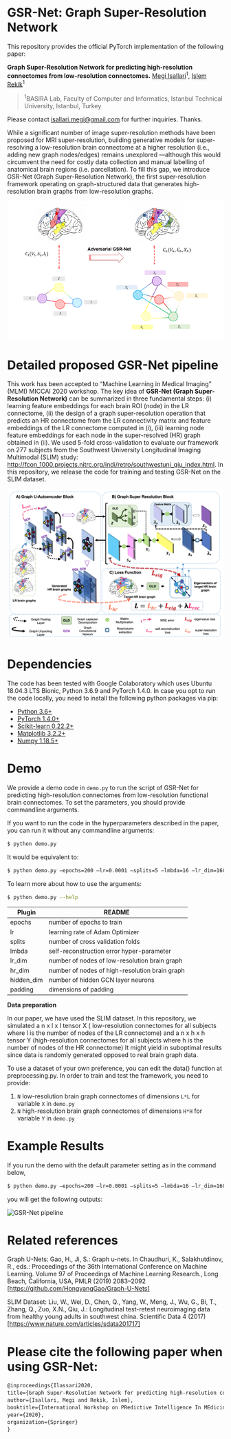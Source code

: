 # GSR-Net: Graph Super-Resolution Network

This repository provides the official PyTorch implementation of the following paper:

**Graph Super-Resolution Network for predicting high-resolution connectomes from low-resolution connectomes.**
[Megi Isallari](https://github.com/meg-i)<sup>1</sup>, [Islem Rekik](https://basira-lab.com/)<sup>1</sup>

> <sup>1</sup>BASIRA Lab, Faculty of Computer and Informatics, Istanbul Technical University, Istanbul, Turkey

Please contact isallari.megi@gmail.com for further inquiries. Thanks.

While a significant number of image super-resolution methods have been proposed for MRI super-resolution, building generative models for super-resolving a low-resolution brain connectome at a higher resolution
(i.e., adding new graph nodes/edges) remains unexplored —although this would circumvent the need for costly data collection and manual labelling of anatomical brain regions (i.e. parcellation). To fill this gap, we introduce GSR-Net (Graph Super-Resolution Network), the first super-resolution framework operating on graph-structured data that generates high-resolution brain graphs from low-resolution graphs.

![GSR-Net pipeline](/images/concept_fig.PNG)

# Detailed proposed GSR-Net pipeline

This work has been accepted to “Machine Learning in Medical Imaging” (MLMI) MICCAI 2020 workshop. The key idea of **GSR-Net (Graph Super-Resolution Network)** can be summarized in three fundamental steps: (i) learning feature embeddings for each brain ROI (node) in the LR connectome, (ii) the design of a graph super-resolution operation that predicts an HR connectome from the LR connectivity matrix and feature embeddings of the LR connectome computed in (i), (iii) learning node feature embeddings for each node in the super-resolved (HR) graph obtained in (ii). We used 5-fold cross-validation to evaluate our framework on 277 subjects from the Southwest University Longitudinal Imaging Multimodal (SLIM) study:
http://fcon_1000.projects.nitrc.org/indi/retro/southwestuni_qiu_index.html.
In this repository, we release the code for training and testing GSR-Net on the SLIM dataset.

![GSR-Net pipeline](/images/finalfig.png)

# Dependencies

The code has been tested with Google Colaboratory which uses Ubuntu 18.04.3 LTS Bionic,
Python 3.6.9 and PyTorch 1.4.0. In case you opt to run the code locally, you need to install the following python packages via pip:

- [Python 3.6+](https://www.python.org/)
- [PyTorch 1.4.0+](http://pytorch.org/)
- [Scikit-learn 0.22.2+](https://scikit-learn.org/stable/)
- [Matplotlib 3.2.2+](https://matplotlib.org/)
- [Numpy 1.18.5+](https://numpy.org/)

# Demo

We provide a demo code in `demo.py` to run the script of GSR-Net for predicting high-resolution connectomes from low-resolution functional brain connectomes. To set the parameters, you should provide commandline arguments.

If you want to run the code in the hyperparameters described in the paper, you can run it without any commandline arguments:

```sh
$ python demo.py
```

It would be equivalent to:

```sh
$ python demo.py –epochs=200 –lr=0.0001 –splits=5 –lmbda=16 –lr_dim=160 –hr_dim=320 –hidden_dim=320 –padding=26
```

To learn more about how to use the arguments:

```sh
$ python demo.py --help
```

| Plugin     | README                                         |
| ---------- | ---------------------------------------------- |
| epochs     | number of epochs to train                      |
| lr         | learning rate of Adam Optimizer                |
| splits     | number of cross validation folds               |
| lmbda      | self-reconstruction error hyper-parameter      |
| lr_dim     | number of nodes of low-resolution brain graph  |
| hr_dim     | number of nodes of high-resolution brain graph |
| hidden_dim | number of hidden GCN layer neurons             |
| padding    | dimensions of padding                          |

**Data preparation**

In our paper, we have used the SLIM dataset. In this repository, we simulated a n x l x l tensor X ( low-resolution connectomes for all subjects where l is the number of nodes of the LR connectome) and a n x h x h tensor Y (high-resolution connectomes for all subjects where h is the number of nodes of the HR connectome) It might yield in suboptimal results since data is randomly generated opposed to real brain graph data.

To use a dataset of your own preference, you can edit the data() function at preprocessing.py. In order to train and test the framework, you need to provide:

1. `N` low-resolution brain graph connectomes of dimensions `L*L` for variable `X` in `demo.py`
2. `N` high-resolution brain graph connectomes of dimensions `H*H` for variable `Y` in `demo.py`

# Example Results

If you run the demo with the default parameter setting as in the command below,

```sh
$ python demo.py –epochs=200 –lr=0.0001 –splits=5 –lmbda=16 –lr_dim=160 –hr_dim=320 –hidden_dim=320 –padding=26
```

you will get the following outputs:

![GSR-Net pipeline](/images/example.png)

# Related references

Graph U-Nets: Gao, H., Ji, S.: Graph u-nets. In Chaudhuri, K., Salakhutdinov, R., eds.: Proceedings of the
36th International Conference on Machine Learning. Volume 97 of Proceedings of Machine Learning Research., Long Beach, California, USA, PMLR (2019) 2083–2092 [https://github.com/HongyangGao/Graph-U-Nets]

SLIM Dataset: Liu, W., Wei, D., Chen, Q., Yang, W., Meng, J., Wu, G., Bi, T., Zhang, Q., Zuo, X.N., Qiu,
J.: Longitudinal test-retest neuroimaging data from healthy young adults in southwest china. Scientific Data 4 (2017) [https://www.nature.com/articles/sdata201717]

# Please cite the following paper when using GSR-Net:

```latex
@inproceedings{Ilassari2020,
title={Graph Super-Resolution Network for predicting high-resolution connectomes from low-resolution connectomes},
author={Isallari, Megi and Rekik, Islem},
booktitle={International Workshop on PRedictive Intelligence In MEdicine},
year={2020},
organization={Springer}
}
```
